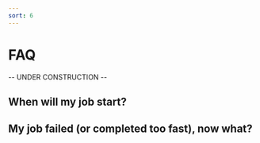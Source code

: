 ```yaml
---
sort: 6
---
```

# FAQ

-- UNDER CONSTRUCTION --

## When will my job start?

## My job failed (or completed too fast), now what?

